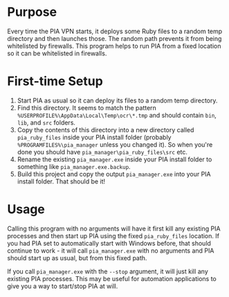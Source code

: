 # Purpose
Every time the PIA VPN starts, it deploys some Ruby files to a random temp directory and then launches those. The random path prevents it from being whitelisted by firewalls. This program helps to run PIA from a fixed location so it can be whitelisted in firewalls.

# First-time Setup
1. Start PIA as usual so it can deploy its files to a random temp directory.
2. Find this directory. It seems to match the pattern `%USERPROFILE%\AppData\Local\Temp\ocr\*.tmp` and should contain `bin`, `lib`, and `src` folders.
3. Copy the contents of this directory into a new directory called `pia_ruby_files` inside your PIA install folder (probably `%PROGRAMFILES%\pia_manager` unless you changed it). So when you're done you should have `pia_manager\pia_ruby_files\src` etc.
4. Rename the existing `pia_manager.exe` inside your PIA install folder to something like `pia_manager.exe.backup`.
5. Build this project and copy the output `pia_manager.exe` into your PIA install folder. That should be it!

# Usage
Calling this program with no arguments will have it first kill any existing PIA processes and then start up PIA using the fixed `pia_ruby_files` location. If you had PIA set to automatically start with Windows before, that should continue to work - it will call `pia_manager.exe` with no arguments and PIA should start up as usual, but from this fixed path.

If you call `pia_manager.exe` with the `--stop` argument, it will just kill any existing PIA processes. This may be useful for automation applications to give you a way to start/stop PIA at will.